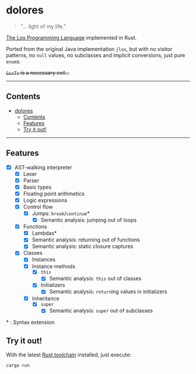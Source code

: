 # dolores

> "... light of my life."

[The Lox Programming Language](https://www.craftinginterpreters.com/the-lox-language.html) implemented in Rust.

Ported from the original Java implementation `jlox`, but with no visitor patterns, no `null` values, no subclasses and implicit conversions, just pure `enum`s.

~~`Gc<T>` is a necessary evil...~~

---

## Contents

- [dolores](#dolores)
  - [Contents](#contents)
  - [Features](#features)
  - [Try it out!](#try-it-out)

---

## Features

- [x] AST-walking interpreter
  - [x] Lexer
  - [x] Parser
  - [x] Basic types
  - [x] Floating point arithmetics
  - [x] Logic expressions
  - [x] Control flow
    - [x] Jumps: `break`/`continue`\*
      - [x] Semantic analysis: jumping out of loops
  - [x] Functions
    - [x] Lambdas\*
    - [x] Semantic analysis: returning out of functions
    - [x] Semantic analysis: static closure captures
  - [x] Classes
    - [x] Instances
    - [x] Instance methods
      - [x] `this`
        - [x] Semantic analysis: `this` out of classes
      - [x] Initializers
        - [x] Semantic analysis: `return`ing values in initializers
    - [x] Inheritance
      - [x] `super`
        - [x] Semantic analysis: `super` out of subclasses

\* : Syntax extension

## Try it out!

With the latest [Rust toolchain](https://www.rust-lang.org/tools/install) installed, just execute:

```bash
cargo run
```
